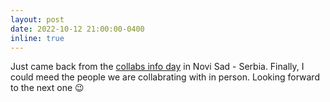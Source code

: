 ```yaml
---
layout: post
date: 2022-10-12 21:00:00-0400
inline: true
---
```


Just came back from the [collabs info day](https://www.collabs-project.eu/collabs-info-day/) in Novi Sad - Serbia. Finally, I could meed the people we are collabrating with in person. Looking forward to the next one 😉
